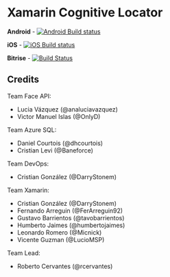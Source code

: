 # Xamarin Cognitive Locator

**Android** - [![Android Build status](https://build.mobile.azure.com/v0.1/apps/172c3334-1368-47de-bfa5-792d6e0ab79b/branches/master/badge)](https://mobile.azure.com)

**iOS** - [![iOS Build status](https://build.mobile.azure.com/v0.1/apps/9689eff3-57ee-43b4-ba8f-20badf04ed4a/branches/master/badge)](https://mobile.azure.com)

**Bitrise** - [![Build Status](https://www.bitrise.io/app/ad3a233b6499b86a/status.svg?token=qvZPWPygSHD1g3Blr6fj4g&branch=master)](https://www.bitrise.io/app/ad3a233b6499b86a)

## Credits

Team Face API:

- Lucia Vázquez (@analuciavazquez) 
- Victor Manuel Islas (@OnlyD)

Team Azure SQL:

- Daniel Courtois (@dhcourtois)
- Cristian Levi (@Baneforce)

Team DevOps: 

- Cristian González (@DarryStonem)

Team Xamarin:

- Cristian González (@DarryStonem)
- Fernando Arreguin (@FerArreguin92)
- Gustavo Barrientos (@tavobarrientos)
- Humberto Jaimes (@humbertojaimes)
- Leonardo Romero (@Micnick)
- Vicente Guzman (@LucioMSP)

Team Lead:

- Roberto Cervantes (@rcervantes)
